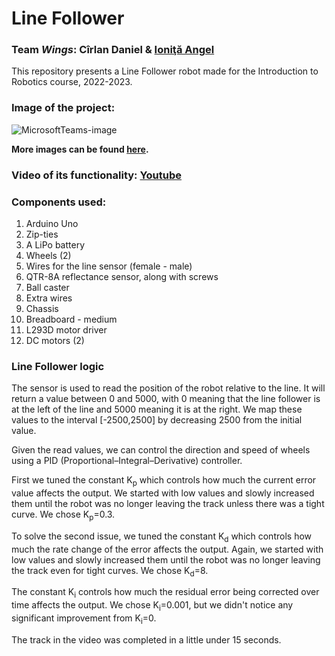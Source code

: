 
# Line Follower

### Team *Wings*: Cîrlan Daniel & [Ioniţă Angel](https://github.com/Angel1Ionita)  
This repository presents a Line Follower robot made for the Introduction to Robotics course, 2022-2023.

### Image of the project: 

![MicrosoftTeams-image](https://user-images.githubusercontent.com/79210109/213531648-eacd1987-6b45-40ac-9b4b-5d4bed98cac2.png)  

**More images can be found [here]().**  

### Video of its functionality: [Youtube](https://youtu.be/Yz-4I9gCifg)  

### Components used:  

1. Arduino Uno
2. Zip-ties
3. A LiPo battery
4. Wheels (2)
5. Wires for the line sensor (female - male)
6. QTR-8A reflectance sensor, along with screws
7. Ball caster
8. Extra wires
9. Chassis
10. Breadboard - medium
11. L293D motor driver
12. DC motors (2)

### Line Follower logic

The sensor is used to read the position of the robot relative to the line. It will return a value between 0 and 5000, with 0 meaning that the line follower is at the left of the line and 5000 meaning it is at the right. We map these values to the interval [-2500,2500] by decreasing 2500 from the initial value.

Given the read values, we can control the direction and speed of wheels using a PID (Proportional–Integral–Derivative) controller. 

First we tuned the constant K<sub>p</sub> which controls how much the current error value affects the output. We started with low values and slowly increased them until the robot was no longer leaving the track unless there was a tight curve. We chose K<sub>p</sub>=0.3.

To solve the second issue, we tuned the constant K<sub>d</sub> which controls how much the rate change of the error affects the output. Again, we started with low values and slowly increased them until the robot was no longer leaving the track even for tight curves. We chose K<sub>d</sub>=8.

The constant K<sub>i</sub> controls how much the residual error being corrected over time affects the output. We chose K<sub>i</sub>=0.001, but we didn't notice any significant improvement from K<sub>i</sub>=0.

The track in the video was completed in a little under 15 seconds.


